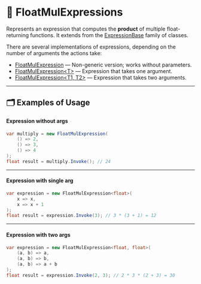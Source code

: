 # 🧩 FloatMulExpressions

Represents an expression that computes the **product** of multiple float-returning functions. It extends from
the [ExpressionBase](ExpressionsBase.md) family of classes.

There are several implementations of expressions, depending on the number of arguments the actions take:

- [FloatMulExpression](FloatMulExpression.md) — Non-generic version; works without parameters.
- [FloatMulExpression&lt;T&gt;](FloatMulExpression%601.md) — Expression that takes one argument.
- [FloatMulExpression&lt;T1, T2&gt;](FloatMulExpression%602.md) — Expression that takes two arguments.

---

## 🗂 Examples of Usage

#### Expression without args

```csharp
var multiply = new FloatMulExpression(
    () => 2,
    () => 3,
    () => 4
);
float result = multiply.Invoke(); // 24
```

---

#### Expression with single arg

```csharp
var expression = new FloatMulExpression<float>(
    x => x,
    x => x + 1
);
float result = expression.Invoke(3); // 3 * (3 + 1) = 12
```

---

#### Expression with two args

```csharp
var expression = new FloatMulExpression<float, float>(
    (a, b) => a,
    (a, b) => b,
    (a, b) => a + b
);
float result = expression.Invoke(2, 3); // 2 * 3 * (2 + 3) = 30
```
